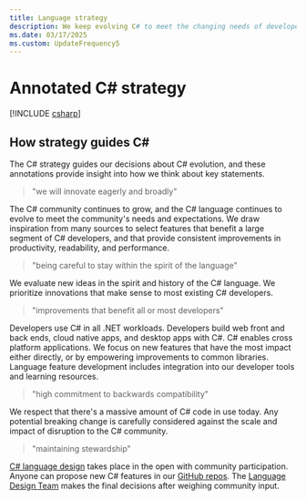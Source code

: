 ```yaml
---
title: Language strategy
description: We keep evolving C# to meet the changing needs of developers and remain a state-of-the-art programming language. We will innovate eagerly and broadly in collaboration with C# developers
ms.date: 03/17/2025
ms.custom: UpdateFrequency5
---
```

# Annotated C# strategy

[!INCLUDE [csharp](../../../includes/csharp-strategy.md)]

## How strategy guides C\#

The C# strategy guides our decisions about C# evolution, and these annotations provide insight into how we think about key statements.

> "we will innovate eagerly and broadly"

The C# community continues to grow, and the C# language continues to evolve to meet the community's needs and expectations. We draw inspiration from many sources to select features that benefit a large segment of C# developers, and that provide consistent improvements in productivity, readability, and performance.

> "being careful to stay within the spirit of the language"

We evaluate new ideas in the spirit and history of the C# language. We prioritize innovations that make sense to most existing C# developers.

> "improvements that benefit all or most developers"

Developers use C# in all .NET workloads. Developers build web front and back ends, cloud native apps, and desktop apps with C#. C# enables cross platform applications. We focus on new features that have the most impact either directly, or by empowering improvements to common libraries. Language feature development includes integration into our developer tools and learning resources.

> "high commitment to backwards compatibility"

We respect that there's a massive amount of C# code in use today. Any potential breaking change is carefully considered against the scale and impact of disruption to the C# community.

> "maintaining stewardship"

[C# language design](https://github.com/dotnet/csharplang/tree/main/meetings) takes place in the open with community participation. Anyone can propose new C# features in our [GitHub repos](https://github.com/dotnet/csharplang). The [Language Design Team](https://github.com/dotnet/csharplang/tree/main/meetings) makes the final decisions after weighing community input.
